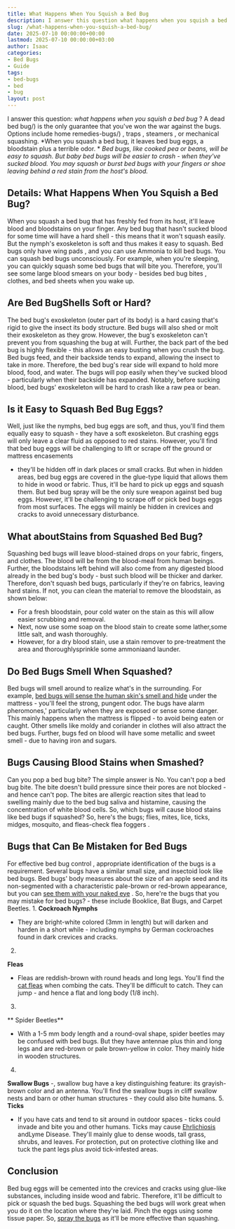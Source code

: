 ```yaml
---
title: What Happens When You Squish a Bed Bug
description: I answer this question what happens when you squish a bed bug ? A dead bed bug is the only guarantee that you've won the war against the bugs.
slug: /what-happens-when-you-squish-a-bed-bug/
date: 2025-07-10 00:00:00+00:00
lastmod: 2025-07-10 00:00:00+03:00
author: Isaac
categories:
- Bed Bugs
- Guide
tags:
- bed-bugs
- bed
- bug
layout: post
---
```

I answer this question:
*what happens when you squish a bed bug*
? A
dead bed bug/)
is the only guarantee that you've won the war against the bugs. Options include
home remedies-bugs/)
,
traps
,
steamers
, or mechanical squashing.
*When you squash a bed bug, it leaves bed bug eggs, a bloodstain plus a terrible odor. *
*Bed bugs, like cooked pea or beans, will be easy to squash. But baby bed bugs will be easier to crash - when they've sucked blood.*
*You may squash or burst bed bugs with your fingers or shoe leaving behind a red stain from the host's blood.*

## Details: What Happens When You Squish a Bed Bug?
When you squash a bed bug that has freshly fed from its host, it'll leave blood and bloodstains on your finger. Any bed bug that hasn't sucked blood for some time will have a hard shell - this means that it won't squash easily.
But the nymph's exoskeleton is soft and thus makes it easy to squash.
Bed bugs only have wing pads
, and you can use Ammonia to kill bed bugs.
You can squash bed bugs unconsciously. For example, when you're sleeping, you can quickly squash some
bed bugs that will bite
you. Therefore, you'll see some large blood smears on your body - besides
bed bug bites
, clothes, and bed sheets when you wake up.

## Are Bed BugShells Soft or Hard?
The bed bug's exoskeleton (outer part of its body) is a hard casing that's rigid to give the insect its body structure. Bed bugs will also shed or molt their exoskeleton as they grow.
However, the bug's exoskeleton can't prevent you from squashing the bug at will. Further, the back part of the bed bug is highly flexible - this allows an easy busting when you crush the bug.
Bed bugs feed, and their backside tends to expand, allowing the insect to take in more. Therefore, the bed bug's rear side will expand to hold more blood, food, and water.
The bugs will pop easily when they've sucked blood - particularly when their backside has expanded. Notably, before sucking blood, bed bugs' exoskeleton will be hard to crash like a raw pea or bean.
## Is it Easy to Squash Bed Bug Eggs?
Well, just like the nymphs, bed bug eggs are soft, and thus, you'll find them equally easy to squash - they have a soft exoskeleton. But crashing eggs will only leave a clear fluid as opposed to red stains.
However, you'll find that bed bug eggs will be challenging to lift or scrape off the ground or
mattress encasements
- they'll be hidden off in dark places or small cracks.
But when in hidden areas, bed bug eggs are covered in the glue-type liquid that allows them to hide in wood or fabric. Thus, it'll be hard to pick up eggs and squash them. But bed bug spray will be the only sure weapon against bed bug eggs.
However, it'll be challenging to scrape off or pick bed bugs eggs from most surfaces. The eggs will mainly be hidden in crevices and cracks to avoid unnecessary disturbance.

## What aboutStains from Squashed Bed Bug?
Squashing bed bugs will leave blood-stained drops on your fabric, fingers, and clothes. The blood will be from the blood-meal from human beings.
Further, the bloodstains left behind will also come from any digested blood already in the bed bug's body - bust such blood will be thicker and darker.
Therefore, don't squash bed bugs, particularly if they're on fabrics, leaving hard stains. If not, you can clean the material to remove the bloodstain, as shown below:
- For a fresh bloodstain, pour cold water on the stain as this will allow easier scrubbing and removal.
- Next, now use some soap on the blood stain to create some lather,some little salt, and wash thoroughly.
- However, for a dry blood stain, use a stain remover to pre-treatment the area and thoroughlysprinkle some ammoniaand launder.
## Do Bed Bugs Smell When Squashed?
Bed bugs will smell
around to realize what's in the surrounding. For example,
[bed bugs will sense the human skin's smell and hide](https://pestpolicy.com/where-do-bed-bugs-hide/)
under the mattress - you'll feel the strong, pungent odor.
The bugs have alarm pheromones,' particularly when they are exposed or sense some danger. This mainly happens when the mattress is flipped - to avoid being eaten or caught.
Other smells like moldy and coriander in clothes will also attract the bed bugs. Further, bugs fed on blood will have some metallic and sweet smell - due to having iron and sugars.
## Bugs Causing Blood Stains when Smashed?
Can you pop a bed bug bite? The simple answer is No. You can't pop a bed bug bite. The bite doesn't build pressure since their pores are not blocked - and hence can't pop.
The bites are allergic reaction sites that lead to swelling mainly due to the bed bug saliva and histamine, causing the concentration of white blood cells.
So, which bugs will cause blood stains like bed bugs if squashed? So, here's the bugs; flies, mites, lice, ticks, midges, mosquito, and fleas-check
flea foggers
.
## Bugs that Can Be Mistaken for Bed Bugs
For
effective bed bug control
, appropriate identification of the bugs is a requirement. Several bugs have a similar small size, and insectoid look like bed bugs.
Bed bugs' body measures about the size of an apple seed and its non-segmented with a characteristic pale-brown or red-brown appearance, but you can
[see them with your naked eye](https://pestpolicy.com/can-you-see-bed-bugs/)
.
So, here're the bugs that you may mistake for bed bugs? - these include Booklice, Bat Bugs, and Carpet Beetles.
1.
**Cockroach Nymphs**
- They are bright-white colored (3mm in length) but will darken and harden in a short while - including nymphs by German cockroaches found in dark crevices and cracks.
2.
**Fleas**
- Fleas are reddish-brown with round heads and long legs. You'll find the
[cat fleas](https://en.wikipedia.org/wiki/Cat_flea)
when combing the cats.
They'll be difficult to catch. They can jump - and hence a flat and long body (1/8 inch).
3.
** Spider Beetles**
- With a 1-5 mm body length and a round-oval shape, spider beetles may be confused with bed bugs.
But they have antennae plus thin and long legs and are red-brown or pale brown-yellow in color. They mainly hide in wooden structures.
4.
**Swallow Bugs**
-, swallow bug have a key distinguishing feature: its grayish-brown color and an antenna.
You'll find the swallow bugs in cliff swallow nests and barn or other human structures - they could also bite humans.
5.
**Ticks**
- If you have cats and tend to sit around in outdoor spaces - ticks could invade and bite you and other humans.
Ticks may cause
[Ehrlichiosis](https://www.mayoclinic.org/diseases-conditions/ehrlichiosis/symptoms-causes/syc-20372142)
andLyme Disease. They'll mainly glue to dense woods, tall grass, shrubs, and leaves.
For protection, put on protective clothing like and tuck the pant legs plus avoid tick-infested areas.
## Conclusion
Bed bug eggs will be cemented into the crevices and cracks using glue-like substances, including inside wood and fabric. Therefore, it'll be difficult to pick or squash the bed bugs.
Squashing the bed bugs will work great when you do it on the location where they're laid. Pinch the eggs using some tissue paper. So,
[spray the bugs](https://pestpolicy.com/best-bed-bug-spray/)
as it'll be more effective than squashing.

